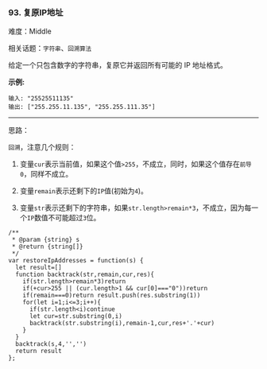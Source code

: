 ### 93. 复原IP地址

难度：Middle

相关话题：`字符串`、`回溯算法`

给定一个只包含数字的字符串，复原它并返回所有可能的 IP 地址格式。



**示例:** 



```
输入: "25525511135"
输出: ["255.255.11.135", "255.255.111.35"]
```



-----

思路：

`回溯`，注意几个规则：

1. 变量`cur`表示当前值，如果这个值`>255`，不成立，同时，如果这个值存在`前导0`，同样不成立。

2. 变量`remain`表示还剩下的`IP`值(初始为`4`)。

3. 变量`str`表示还剩下的字符串，如果`str.length>remain*3`，不成立，因为每一个`IP`数值不可能超过`3`位。

```
/**
 * @param {string} s
 * @return {string[]}
 */
var restoreIpAddresses = function(s) {
  let result=[]
  function backtrack(str,remain,cur,res){
    if(str.length>remain*3)return
    if(+cur>255 || (cur.length>1 && cur[0]==="0"))return
    if(remain===0)return result.push(res.substring(1))
    for(let i=1;i<=3;i++){
      if(str.length<i)continue
      let cur=str.substring(0,i)
      backtrack(str.substring(i),remain-1,cur,res+'.'+cur)
    }
  }
  backtrack(s,4,'','')
  return result
};
```

